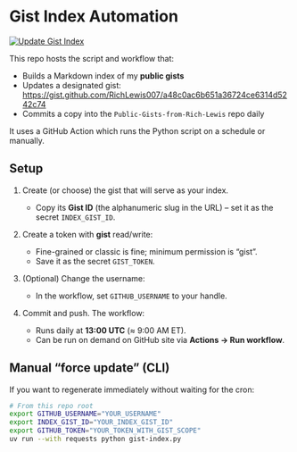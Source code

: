 # Gist Index Automation

[![Update Gist Index](https://github.com/RichLewis007/gist-index/actions/workflows/update-gist-index.yml/badge.svg)](https://github.com/RichLewis007/gist-index/actions/workflows/update-gist-index.yml)

This repo hosts the script and workflow that:
- Builds a Markdown index of my **public gists**
- Updates a designated gist: https://gist.github.com/RichLewis007/a48c0ac6b651a36724ce6314d5242c74
- Commits a copy into the `Public-Gists-from-Rich-Lewis` repo daily

It uses a GitHub Action which runs the Python script on a schedule or manually.

## Setup

1. Create (or choose) the gist that will serve as your index.
   - Copy its **Gist ID** (the alphanumeric slug in the URL) – set it as the secret `INDEX_GIST_ID`.

2. Create a token with **gist** read/write:
   - Fine-grained or classic is fine; minimum permission is “gist”.
   - Save it as the secret `GIST_TOKEN`.

3. (Optional) Change the username:
   - In the workflow, set `GITHUB_USERNAME` to your handle.

4. Commit and push. The workflow:
   - Runs daily at **13:00 UTC** (≈ 9:00 AM ET).
   - Can be run on demand on GitHub site via **Actions → Run workflow**.

## Manual “force update” (CLI)

If you want to regenerate immediately without waiting for the cron:

```bash
# From this repo root
export GITHUB_USERNAME="YOUR_USERNAME"
export INDEX_GIST_ID="YOUR_INDEX_GIST_ID"
export GITHUB_TOKEN="YOUR_TOKEN_WITH_GIST_SCOPE"
uv run --with requests python gist-index.py
```
